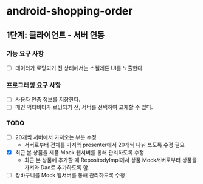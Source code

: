 # android-shopping-order

## 1단계:  클라이언트 - 서버 연동

### 기능 요구 사항

-[ ] 데이터가 로딩되기 전 상태에서는 스켈레톤 UI를 노출한다.

### 프로그래밍 요구 사항

-[ ] 사용자 인증 정보를 저장한다.
-[ ] 메인 액티비티가 로딩되기 전, 서버를 선택하여 교체할 수 있다.

### TODO

- [ ] 20개씩 서버에서 가져오는 부분 수정
    - 서버로부터 전체를 가져와 presenter에서 20개씩 나눠 쓰도록 수정 필요
- [x] 최근 본 상품을 제품 Mock 웹서버를 통해 관리하도록 수정
    - 최근 본 상품에 추가할 때 RepositodyImpl에서 상품 Mock서버로부터 상품을 가져와 Dao로 추가하도록 함.
- [ ] 장바구니를 Mock 웹서버를 통해 관리하도록 수정

